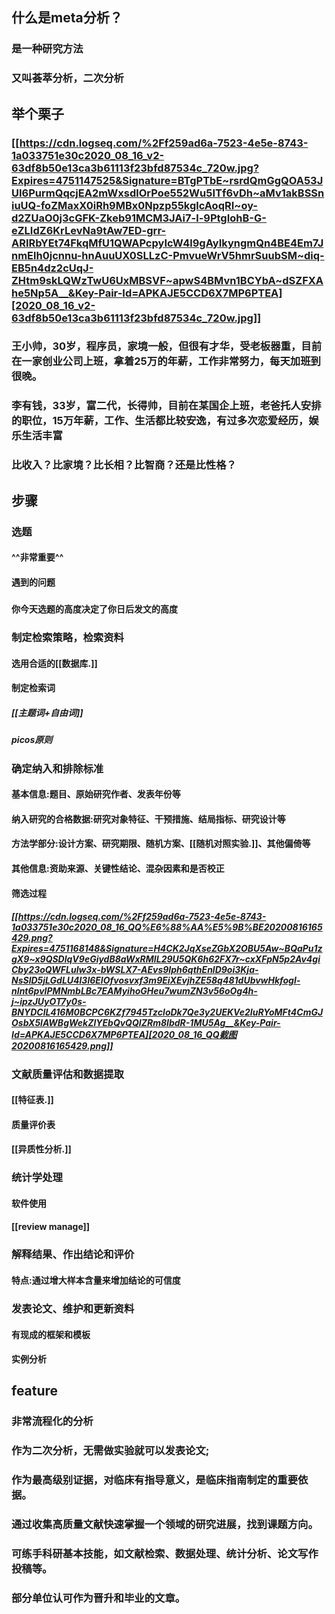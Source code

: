 ## 什么是meta分析？
### 是一种研究方法
### 又叫荟萃分析，二次分析
###
## 举个栗子
### [[https://cdn.logseq.com/%2Ff259ad6a-7523-4e5e-8743-1a033751e30c2020_08_16_v2-63df8b50e13ca3b61113f23bfd87534c_720w.jpg?Expires=4751147525&Signature=BTgPTbE~rsrdQmGgQOA53JUI6PurmQqcjEA2mWxsdlOrPoe552Wu5ITf6vDh~aMv1akBSSniuUQ-foZMaxX0iRh9MBx0Npzp55kglcAoqRI~oy-d2ZUaO0j3cGFK-Zkeb91MCM3JAi7-l-9PtgIohB-G-eZLIdZ6KrLevNa9tAw7ED-grr-ARIRbYEt74FkqMfU1QWAPcpyIcW4l9gAyIkyngmQn4BE4Em7JnmElh0jcnnu-hnAuuUX0SLLzC-PmvueWrV5hmrSuubSM~diq-EB5n4dz2cUqJ-ZHtm9skLQWzTwU6UxMBSVF~apwS4BMvn1BCYbA~dSZFXAhe5Np5A__&Key-Pair-Id=APKAJE5CCD6X7MP6PTEA][2020_08_16_v2-63df8b50e13ca3b61113f23bfd87534c_720w.jpg]]
### 王小帅，30岁，程序员，家境一般，但很有才华，受老板器重，目前在一家创业公司上班，拿着25万的年薪，工作非常努力，每天加班到很晚。
### 李有钱，33岁，富二代，长得帅，目前在某国企上班，老爸托人安排的职位，15万年薪，工作、生活都比较安逸，有过多次恋爱经历，娱乐生活丰富
### 比收入？比家境？比长相？比智商？还是比性格？
## 步骤
### 选题
#### ^^非常重要^^
#### 遇到的问题
#####
#### 你今天选题的高度决定了你日后发文的高度
### 制定检索策略，检索资料
#### 选用合适的[[数据库.]]
#### 制定检索词
##### [[主题词+自由词]]
##### picos原则
### 确定纳入和排除标准
#### 基本信息:题目、原始研究作者、发表年份等
#### 纳入研究的合格数据:研究对象特征、干预措施、结局指标、研究设计等
#### 方法学部分:设计方案、研究期限、随机方案、[[随机对照实验.]]、其他偏倚等
#### 其他信息:资助来源、关键性结论、混杂因素和是否校正
#### 筛选过程
##### [[https://cdn.logseq.com/%2Ff259ad6a-7523-4e5e-8743-1a033751e30c2020_08_16_QQ%E6%88%AA%E5%9B%BE20200816165429.png?Expires=4751168148&Signature=H4CK2JqXseZGbX2OBU5Aw~BQaPu1zgX9~x9QSDlqV9eGiydB8aWxRMIL29U5QK6h62FX7r~cxXFpN5p2Av4giCby23oQWFLulw3x-bWSLX7-AEvs9Iph6qthEnlD9oi3Kja-NsSlD5jLGdLU4l3l6EIOfvosvxf3m9EiXEvjhZE58q481dUbvwHkfogl-nInt6pvIPMNmbLBc7EAMyihoGHeu7wumZN3v56oOg4h-j~ipzJUyOT7y0s-BNYDClL416M0BCPC6KZf7945TzcloDk7Qe3y2UEKVe2IuRYoMFt4CmGJOsbX5lAWBgWekZlYEbQvQQIZRm8IbdR-1MU5Ag__&Key-Pair-Id=APKAJE5CCD6X7MP6PTEA][2020_08_16_QQ截图20200816165429.png]]
### 文献质量评估和数据提取
#### [[特征表.]]
#### 质量评价表
#### [[异质性分析.]]
### 统计学处理
#### 软件使用
#### [[review manage]]
### 解释结果、作出结论和评价
#### 特点:通过增大样本含量来增加结论的可信度
### 发表论文、维护和更新资料
#### 有现成的框架和模板
#### 实例分析
## feature
### 非常流程化的分析
### 作为二次分析，无需做实验就可以发表论文;
### 作为最高级别证据，对临床有指导意义，是临床指南制定的重要依据。
### 通过收集高质量文献快速掌握一个领域的研究进展，找到课题方向。
### 可练手科研基本技能，如文献检索、数据处理、统计分析、论文写作投稿等。
### 部分单位认可作为晋升和毕业的文章。

